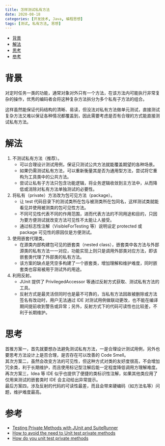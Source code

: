 ```yaml
---
title: 怎样测试私有方法
date: 2020-08-18
categories: [开发技术, Java, 编程思想]
tags: [测试, 私有方法, 思想]
---
```

- [背景](#背景)
- [解法](#解法)
- [思考](#思考)
- [参考](#参考)

# 背景
对定时任务一类的功能，通常对象对外只有一个方法，在该方法内可能执行非常复杂的操作，优秀的编码者会将这种复杂方法拆分为多个私有子方法的组合。

这样虽然能保证代码结构的清晰、易读，但没法对私有方法做单元测试，直接测试复杂方法又难以保证各种情况都覆盖到，因此需要考虑是否有合理的方式能直接测试私有方法。

# 解法
1. 不测试私有方法（推荐）。
   * 可以合理设计测试用例，保证只测试公共方法就能覆盖期望的各种场景。
   * 如果仍需测试私有方法，可以重新衡量其是否为通用型方法，尝试将它重构为工具类中的公共方法。
   * 尝试让私有子方法只包含功能逻辑，将业务逻辑收敛到主方法中，从而降低或消除对私有方法单独测试的必要性。
2. 将私有（private）方法改为包可见方法（package）。
   * 让 test 代码目录下的测试类所在包与被测类所在包同名，这样测试类就能看见并使用被测类的包可见性方法。
   * 不同可见性代表不同的作用范围，进而代表方法的不同用途和目的，只因为要方便测试就改变方法可见性不太能让人接受。
   * 通过标志性注解（VisibleForTesting 等）说明设定 protected 或 package 可见性的原因仅是方便测试。
3. 使用嵌套代理类。
   * 在源类内部构建包可见的嵌套类（nested class），嵌套类中各方法与外部源类的私有方法一一对应，功能实现上则只是调用外部类对应方法，即该嵌套类代理了外部类的私有方法。
   * 该方案的缺点是凭空多构建了一个嵌套类，增加理解和维护难度，同时嵌套类也容易被用于测试外的用途。
4. 利用反射。
   * JUnit 提供了 PrivilegedAccessor 等通过反射方式获取、测试私有方法的工具。
   * 反射方式是最灵活但同时也是最不可靠的，当私有方法因故被删除或方法签名有改动时，用户无法通过 IDE 对测试用例做联动更改，也不能在编译期间提前收到警告或异常；另外，反射方式下的代码可读性也比较差，不利于长期维护。

# 思考
首推方案一，首先就要想办法避免测试私有方法，一是合理设计测试用例，另外也要思考方法设计上是否合理，是否存在可以改善的 Code Smell。  
其次方案二，虽然会改变方法的可见性，但这种方式对类的友好度很高，不会增加冗余类，利于长期维护，而且使用标记型注解后能一定程度降低调用方理解难度。  
再次方案三，Idea 等 IDE 似乎也提供了便捷的类标识性注解，如果其他类应用了仅用来测试的嵌套类时 IDE 会主动给出异常提示。  
最后方案四，涉及反射的代码的可读性最差，而且会带来硬编码（如方法名等）问题，维护难度最高。

# 参考
* [Testing Private Methods with JUnit and SuiteRunner](https://www.artima.com/suiterunner/private.html)
* [How to avoid the need to Unit test private methods](https://softwareengineering.stackexchange.com/questions/375860/how-to-avoid-the-need-to-unit-test-private-methods)
* [How do you unit test private methods](https://softwareengineering.stackexchange.com/questions/100959/how-do-you-unit-test-private-methods)